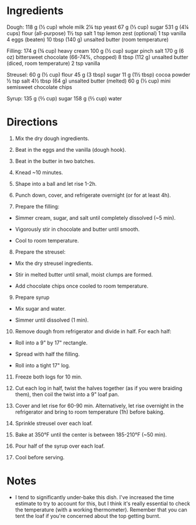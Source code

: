 Ingredients
===========
Dough:
118 g     (½ cup)    whole milk
2¼  tsp              yeast
67  g     (⅓ cup)    sugar
531 g     (4¼ cups)  flour (all-purpose)
1½  tsp              salt
1   tsp              lemon zest (optional)
1   tsp              vanilla
4                    eggs (beaten)
10  tbsp  (140 g)    unsalted butter (room temperature)

Filling:
174 g     (¾ cup)    heavy cream
100 g     (½ cup)    sugar
    pinch            salt
170 g     (6 oz)     bittersweet chocolate (66-74%, chopped)
8   tbsp  (112 g)    unsalted butter (diced, room temperature)
2   tsp              vanilla

Streusel:
60  g     (½ cup)    flour
45  g     (3 tbsp)   sugar
11  g     (1½ tbsp)  cocoa powder
½   tsp              salt
4½  tbsp  (64 g)     unsalted butter (melted)
60  g     (⅓ cup)    mini semisweet chocolate chips

Syrup:
135 g     (⅔ cup)    sugar
158 g     (⅔ cup)    water

Directions
==========
1. Mix the dry dough ingredients.

2. Beat in the eggs and the vanilla (dough hook).

3. Beat in the butter in two batches.

4. Knead ~10 minutes.

5. Shape into a ball and let rise 1-2h.

6. Punch down, cover, and refrigerate overnight (or for at least 4h).

7. Prepare the filling:
  
  - Simmer cream, sugar, and salt until completely dissolved (~5 min).

  - Vigorously stir in chocolate and butter until smooth.
  
  - Cool to room temperature.

8. Prepare the streusel:

  - Mix the dry streusel ingredients.

  - Stir in melted butter until small, moist clumps are formed.

  - Add chocolate chips once cooled to room temperature.

9. Prepare syrup

  - Mix sugar and water.

  - Simmer until dissolved (1 min).

10. Remove dough from refrigerator and divide in half.  For each half:

  - Roll into a 9" by 17" rectangle.

  - Spread with half the filling.

  - Roll into a tight 17" log.

11. Freeze both logs for 10 min.

12. Cut each log in half, twist the halves together (as if you were 
    braiding them), then coil the twist into a 9" loaf pan.

13. Cover and let rise for 60-90 min.  Alternatively, let rise overnight in the 
    refrigerator and bring to room temperature (1h) before baking.

14. Sprinkle streusel over each loaf.

15. Bake at 350°F until the center is between 185-210°F (~50 min).

16. Pour half of the syrup over each loaf.

17. Cool before serving.

Notes
=====
- I tend to significantly under-bake this dish.  I've increased the time 
  estimate to try to account for this, but I think it's really essential to 
  check the temperature (with a working thermometer).  Remember that you can 
  tent the loaf if you're concerned about the top getting burnt.
